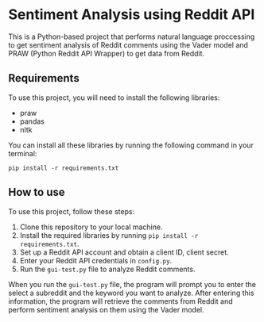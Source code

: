 <!DOCTYPE html>
<html>
<body>

  <h1>Sentiment Analysis using Reddit API</h1>

  <p>This is a Python-based project that performs natural language proccessing to get sentiment analysis of Reddit comments using the Vader model and PRAW (Python Reddit API Wrapper) to get data from Reddit.</p>

  <h2>Requirements</h2>

  <p>To use this project, you will need to install the following libraries:</p>

  <ul>
    <li>praw</li>
    <li>pandas</li>
    <li>nltk</li>
  </ul>

  <p>You can install all these libraries by running the following command in your terminal:</p>

  <pre><code>pip install -r requirements.txt</code></pre>

  <h2>How to use</h2>

  <p>To use this project, follow these steps:</p>

  <ol>
    <li>Clone this repository to your local machine.</li>
    <li>Install the required libraries by running <code>pip install -r requirements.txt</code>.</li>
    <li>Set up a Reddit API account and obtain a client ID, client secret.</li>
    <li>Enter your Reddit API credentials in <code>config.py</code>.</li>
    <li>Run the <code>gui-test.py</code> file to analyze Reddit comments.</li>
  </ol>

  <p>When you run the <code>gui-test.py</code> file, the program will prompt you to enter the select a subreddit and the keyword you want to analyze. After entering this information, the program will retrieve the comments from Reddit and perform sentiment analysis on them using the Vader model.</p>

</body>
</html>
